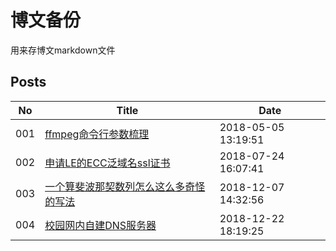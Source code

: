 # 博文备份

用来存博文markdown文件

## Posts

| No | Title | Date |
| --- | --- | --- |
| 001 | [ffmpeg命令行参数梳理](./posts/001-ffmpeg命令行参数梳理.md) | 2018-05-05 13:19:51 |
| 002 | [申请LE的ECC泛域名ssl证书](./posts/002-申请LE的ECC泛域名ssl证书.md) | 2018-07-24 16:07:41 |
| 003 | [一个算斐波那契数列怎么这么多奇怪的写法](./posts/003-一个算斐波那契数列怎么这么多奇怪的写法.md) | 2018-12-07 14:32:56 |
| 004 | [校园网内自建DNS服务器](./posts/004-校园网内自建DNS服务器.md) | 2018-12-22 18:19:25 |

